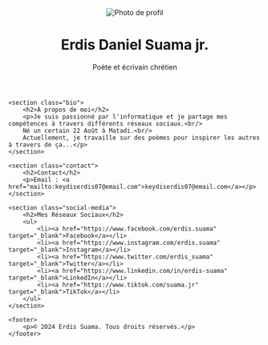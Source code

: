 <!DOCTYPE html>
<html lang="fr">
<head>
    <meta charset="UTF-8">
    <meta name="viewport" content="width=device-width, initial-scale=1.0">
    <title>Erdis Suama - Profil Professionnel</title>
    <link rel="stylesheet" href="style.css">
    <link rel="preconnect" href="https://fonts.googleapis.com">
    <link rel="preconnect" href="https://fonts.gstatic.com" crossorigin>
    <link href="css/style.css" rel="stylesheet">
</head>
<body>
    <header>
        <img src="profil.jpg" alt="Photo de profil" class="photo-profil">
        <h1>Erdis Daniel Suama jr.</h1>
        <p>Poète et écrivain chrétien</p>
    </header>

    <section class="bio">
        <h2>À propos de moi</h2>
        <p>Je suis passionné par l'informatique et je partage mes compétences à travers différents réseaux sociaux.<br/>
        Né un certain 22 Août à Matadi.<br/>
        Actuellement, je travaille sur des poèmes pour inspirer les autres à travers de ça...</p>
    </section>

    <section class="contact">
        <h2>Contact</h2>
        <p>Email : <a href="mailto:keydiserdis07@email.com">keydiserdis07@email.com</a></p>
    </section>

    <section class="social-media">
        <h2>Mes Réseaux Sociaux</h2>
        <ul>
            <li><a href="https://www.facebook.com/erdis.suama" target="_blank">Facebook</a></li>
            <li><a href="https://www.instagram.com/erdis.suama" target="_blank">Instagram</a></li>
            <li><a href="https://www.twitter.com/erdis_suama" target="_blank">Twitter</a></li>
            <li><a href="https://www.linkedin.com/in/erdis-suama" target="_blank">LinkedIn</a></li>
            <li><a href="https://www.tiktok.com/suama.jr" target="_blank">TikTok</a></li>
        </ul>
    </section>
    
    <footer>
        <p>© 2024 Erdis Suama. Tous droits réservés.</p>
    </footer>
</body>
</html>
